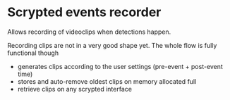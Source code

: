 # Scrypted events recorder

Allows recording of videoclips when detections happen. 

Recording clips are not in a very good shape yet. The whole flow is fully functional though
- generates clips according to the user settings (pre-event + post-event time)
- stores and auto-remove oldest clips on memory allocated full
- retrieve clips on any scrypted interface